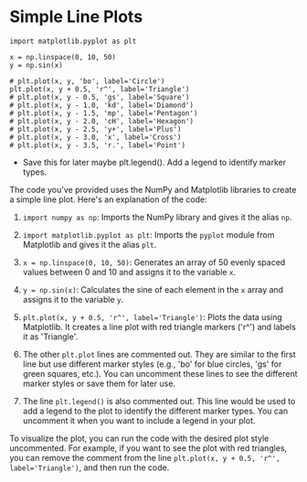 # Simple Line Plots

```import numpy as np
import matplotlib.pyplot as plt

x = np.linspace(0, 10, 50)
y = np.sin(x)

# plt.plot(x, y, 'bo', label='Circle')
plt.plot(x, y + 0.5, 'r^', label='Triangle')
# plt.plot(x, y - 0.5, 'gs', label='Square')
# plt.plot(x, y - 1.0, 'kd', label='Diamond')
# plt.plot(x, y - 1.5, 'mp', label='Pentagon')
# plt.plot(x, y - 2.0, 'cH', label='Hexagon')
# plt.plot(x, y - 2.5, 'y+', label='Plus')
# plt.plot(x, y - 3.0, 'x', label='Cross')
# plt.plot(x, y - 3.5, 'r.', label='Point')
```

* Save this for later maybe plt.legend(). Add a legend to identify marker types.

The code you've provided uses the NumPy and Matplotlib libraries to create a simple line plot. Here's an explanation of the code:

1. `import numpy as np`: Imports the NumPy library and gives it the alias `np`.

2. `import matplotlib.pyplot as plt`: Imports the `pyplot` module from Matplotlib and gives it the alias `plt`.

3. `x = np.linspace(0, 10, 50)`: Generates an array of 50 evenly spaced values between 0 and 10 and assigns it to the variable `x`.

4. `y = np.sin(x)`: Calculates the sine of each element in the `x` array and assigns it to the variable `y`.

5. `plt.plot(x, y + 0.5, 'r^', label='Triangle')`: Plots the data using Matplotlib. It creates a line plot with red triangle markers ('r^') and labels it as 'Triangle'.

6. The other `plt.plot` lines are commented out. They are similar to the first line but use different marker styles (e.g., 'bo' for blue circles, 'gs' for green squares, etc.). You can uncomment these lines to see the different marker styles or save them for later use.

7. The line `plt.legend()` is also commented out. This line would be used to add a legend to the plot to identify the different marker types. You can uncomment it when you want to include a legend in your plot.

To visualize the plot, you can run the code with the desired plot style uncommented. For example, if you want to see the plot with red triangles, you can remove the comment from the line `plt.plot(x, y + 0.5, 'r^', label='Triangle')`, and then run the code.
